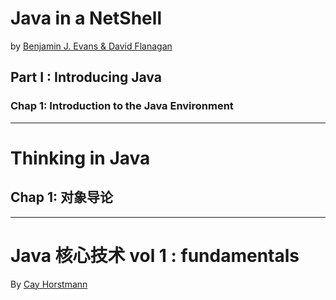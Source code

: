 # Java in a NetShell 
by [Benjamin J. Evans & David Flanagan]()
## Part I : Introducing Java
### Chap 1: Introduction to the Java Environment

***
# Thinking in Java
## Chap 1: 对象导论

***
# Java 核心技术 vol 1 : fundamentals
By [Cay Horstmann](https://horstmann.com/corejava/)
